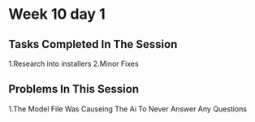 
# Week 10 day 1
## Tasks Completed In The Session
1.Research into installers 
2.Minor Fixes

## Problems In This Session
1.The Model File Was Causeing The Ai To Never Answer Any Questions
